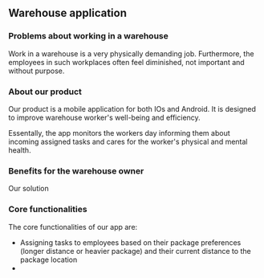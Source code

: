 ## Warehouse application



### Problems about working in a warehouse

Work in a warehouse is a very physically demanding job. Furthermore, the employees in such 
workplaces often feel diminished, not important and without purpose. 



### About our product

Our product is a mobile application for both IOs and Android. 
It is designed to improve warehouse worker's well-being and efficiency.

Essentally, the app monitors the workers day informing them about incoming assigned tasks
and cares for the worker's physical and mental health.



### Benefits for the warehouse owner

Our solution



### Core functionalities

The core functionalities of our app are:

- Assigning tasks to employees based on their package preferences (longer distance or heavier package) and their current distance to the package location
- 